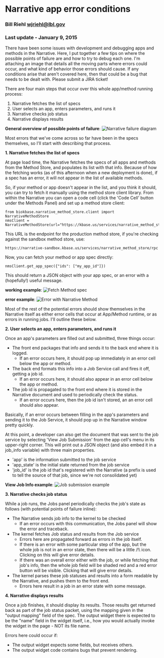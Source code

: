 # Narrative app error conditions

### Bill Riehl <wjriehl@lbl.gov>

### Last update - January 9, 2015

There have been some issues with development and debugging apps and methods in the Narrative. Here, I put together a few tips on where the possible points of failure are and how to try to debug each one. I'm attaching an image that details all the moving parts where errors could occur, and what kind of behavior those errors should cause. If any conditions arise that aren't covered here, then that could be a bug that needs to be dealt with. Please submit a JIRA ticket!

There are four main steps that occur over this whole app/method running process:

  1. Narrative fetches the list of specs
  2. User selects an app, enters parameters, and runs it
  3. Narrative checks job status
  4. Narrative displays results

**General overview of possible points of failure**: ![Narrative failure diagram](../images/narrative_app_sequence.png)

Most errors that we've come across so far have been in the specs themselves, so I'll start with describing that process.

**1. Narrative fetches the list of specs**

At page load time, the Narrative fetches the specs of all apps and methods from the Method Store, and populates its list with that info. Because of how the fetching works (as of this afternoon when a new deployment is done), if a spec has an error, it will not appear in the list of available methods.

So, if your method or app doesn't appear in the list, and you think it should, you can try to fetch it manually using the method store client library. From within the Narrative you can open a code cell (click the 'Code Cell' button under the Methods Panel) and set up a method store client:

    from biokbase.narrative_method_store.client import NarrativeMethodStore
    nmsClient = NarrativeMethodStore(url="https://kbase.us/services/narrative_method_store/rpc")

This URL is the endpoint for the production method store, if you're checking against the sandbox method store, use:

    https://narrative-sandbox.kbase.us/services/narrative_method_store/rpc

Now, you can fetch your method or app spec directly:

    nmsClient.get_app_spec({"ids": ["my_app_id"]})

This should return a JSON object with your app spec, or an error with a (hopefully!) useful message.

**working example**:
![Fetch Method spec](../images/nms_example.png)

**error example**:
![Error with Narrative Method](../images/nms_error.png)


Most of the rest of the potential errors should show themselves in the Narrative itself as either error cells that occur at App/Method runtime, or as errors in running jobs. I'll outline these below.

**2. User selects an app, enters parameters, and runs it**

Once an app's parameters are filled out and submitted, three things occur:

  - The front end packages that info and sends it to the back end where it is logged.
    - If an error occurs here, it should pop up immediately in an error cell below the app or method.
  - The back end formats this info into a Job Service call and fires it off, getting a job id.
    - If an error occurs here, it should also appear in an error cell below the app or method.
  - The job id is propagated to the front end where it is stored in the Narrative document and used to periodically check the status.
    - If an error occurs here, then the job id isn't stored, an an error cell should also appear.

Basically, if an error occurs between filling in the app's parameters and sending it to the Job Service, it should pop up in the Narrative window pretty quickly.

At this point, a developer can also get the document that was sent to the job service by selecting 'View Job Submission' from the app cell's menu in its upper-right corner. This will print out a JSON object (and also embed it in a job_info variable) with three main properties.

  - 'app' is the information submitted to the job service
  - 'app_state' is the initial state returned from the job service
  - 'job_id' is the job id that's registered with the Narrative (a prefix is used to tell the source of that job, since we're not consolidated yet)

**View Job Info example**:
![Job submission example](../images/job_info.png)

**3. Narrative checks job status**

While a job runs, the Jobs panel periodically checks the job's state as follows (with potential points of failure inline):

  - The Narrative sends job info to the kernel to be checked
    - If an error occurs with this communication, the Jobs panel will show the error and traceback.
  - The kernel fetches Job status and results from the Job service
    - Errors here are propagated forward as errors in the job itself. 
    - If there is an error with some particular step of the app, but the whole job is not in an error state, then there will be a little /!\ icon. Clicking on this will give error details.
    - If there was an overall error either with the job, or while fetching that job's info, then the whole job field will be shaded red and a red error button will be visible. Clicking that will give error details.
  - The kernel parses these job statuses and results into a form readable by the Narrative, and pushes them to the front end.
    - Errors here result in a job in an error state with some message.

**4. Narrative displays results**

Once a job finishes, it should display its results. Those results get returned back as part of the job status packet, using the mapping given in the "output mapping" field of the spec. The output widget there is expected to be the "name" field in the widget itself, i.e., how you would actually invoke the widget in the page - NOT its file name.

Errors here could occur if:

  - The output widget expects some fields, but receives others.
  - The output widget code contains bugs that prevent rendering.
